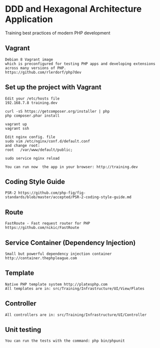 # DDD and Hexagonal Architecture Application
Training best practices of modern PHP development

## Vagrant
    Debian 8 Vagrant image
    which is preconfigured for testing PHP apps and developing extensions across many versions of PHP.
    https://github.com/rlerdorf/php7dev
    
## Set up the project with Vagrant
    Edit your /etc/hosts file  
    192.168.7.8 training.dev

    curl -sS https://getcomposer.org/installer | php
    php composer.phar install
    
    vagrant up
    vagrant ssh
    
    Edit nginx config. file
    sudo vim /etc/nginx/conf.d/default.conf
    and change root:
    root   /var/www/default/public;

    sudo service nginx reload 
    
    You can run now  the app in your browser: http://training.dev

## Coding Style Guide
    PSR-2 https://github.com/php-fig/fig-standards/blob/master/accepted/PSR-2-coding-style-guide.md

## Route
    FastRoute - Fast request router for PHP https://github.com/nikic/FastRoute
    
## Service Container (Dependency Injection)
    Small but powerful dependency injection container http://container.thephpleague.com
    
## Template    
    Native PHP template system http://platesphp.com
    All templates are in: src/Training/Infrastructure/UI/View/Plates

## Controller
    All controllers are in: src/Training/Infrastructure/UI/Controller

## Unit testing
    You can run the tests with the command: php bin/phpunit
